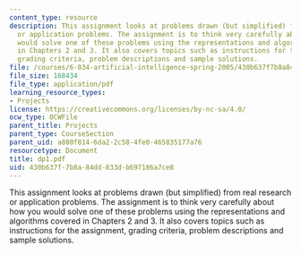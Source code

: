 ```yaml
---
content_type: resource
description: This assignment looks at problems drawn (but simplified) from real research
  or application problems. The assignment is to think very carefully about how you
  would solve one of these problems using the representations and algorithms covered
  in Chapters 2 and 3. It also covers topics such as instructions for the assignment,
  grading criteria, problem descriptions and sample solutions.
file: /courses/6-034-artificial-intelligence-spring-2005/430b637f7b8a84dd833db697186a7ce8_dp1.pdf
file_size: 168434
file_type: application/pdf
learning_resource_types:
- Projects
license: https://creativecommons.org/licenses/by-nc-sa/4.0/
ocw_type: OCWFile
parent_title: Projects
parent_type: CourseSection
parent_uid: a880f814-6da2-2c58-4fe0-465835177a76
resourcetype: Document
title: dp1.pdf
uid: 430b637f-7b8a-84dd-833d-b697186a7ce8
---
```

This assignment looks at problems drawn (but simplified) from real research or application problems. The assignment is to think very carefully about how you would solve one of these problems using the representations and algorithms covered in Chapters 2 and 3. It also covers topics such as instructions for the assignment, grading criteria, problem descriptions and sample solutions.